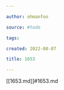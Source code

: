 ```yaml
---

author: ohmanfoo

source: #todo

tags: 

created: 2022-08-07

title: 1653

---
```

[[1653.md]]#1653.md